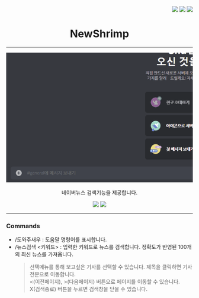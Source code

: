 <div align="right">
<img src="https://img.shields.io/badge/JavaScript-F7DF1E?style=for-the-badge&logo=JavaScript&logoColor=white"/>
<img src="https://img.shields.io/badge/Node.js-339933?style=for-the-badge&logo=Node.js&logoColor=white"/>
<img src="https://img.shields.io/badge/Discord.js v13-5865F2?style=for-the-badge&logo=discord&logoColor=white"/>
</div>
<div align="center">
  <h1>NewShrimp</h1>
<hr>
  <img src="./intro/search.gif">
  <p>네이버뉴스 검색기능을 제공합니다.</p>
  <p><a href="https://discord.com/oauth2/authorize?client_id=950075988639883324&permissions=84992&scope=applications.commands%20bot">
    <img src="https://img.shields.io/badge/invite link-5865F2?style=plastic&logo=Discord&logoColor=white"/></a>
    <a href="https://shurimp.tistory.com/category/DEVELOP/discord-bot">
    <img src="https://img.shields.io/badge/blog-D4AA00?style=plastic&logo=GitBook&logoColor=white"/></a>  
  </p>
  
</div>

------------------------------

### Commands ###
- /도와주새우 : 도움말 명령어를 표시합니다.
- /뉴스검색 <키워드> : 입력한 키워드로 뉴스를 검색합니다. 정확도가 반영된 100개의 최신 뉴스를 가져옵니다.
  > 선택메뉴를 통해 보고싶은 기사를 선택할 수 있습니다. 제목을 클릭하면 기사 전문으로 이동합니다.                    
  > <(이전페이지), >(다음페이지) 버튼으로 페이지를 이동할 수 있습니다.                         
  > X(검색종료) 버튼을 누르면 검색창을 닫을 수 있습니다.

